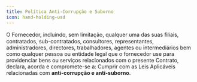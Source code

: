 ```yaml
---
title: Política Anti-Corrupção e Suborno
icon: hand-holding-usd
---
```

O Fornecedor, incluindo, sem limitação, qualquer uma das suas ﬁliais, contratados, sub-contratados, consultores, representantes, administradores, directores, trabalhadores, agentes ou intermediários bem como qualquer pessoa ou entidade legal que o fornecedor use para providenciar bens ou serviços relacionados com o presente Contrato, declara, acorda e compromete-se a: Cumprir com as Leis Aplicáveis  relacionadas com **anti-corrupção e anti-suborno**.
